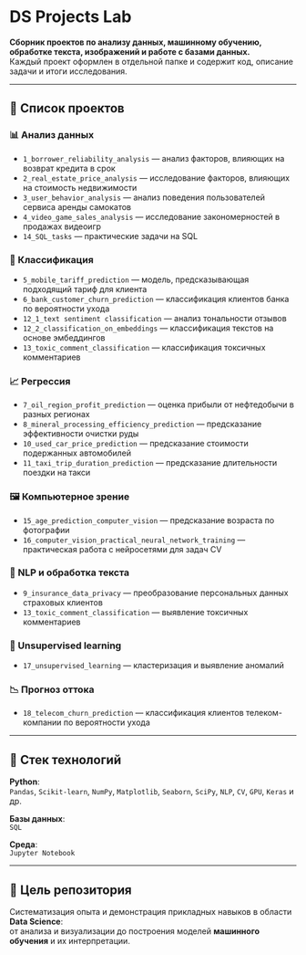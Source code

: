# DS Projects Lab

**Сборник проектов по анализу данных, машинному обучению, обработке текста, изображений и работе с базами данных.**  
Каждый проект оформлен в отдельной папке и содержит код, описание задачи и итоги исследования.

---

## 📁 Список проектов

### 📊 Анализ данных
- `1_borrower_reliability_analysis` — анализ факторов, влияющих на возврат кредита в срок  
- `2_real_estate_price_analysis` — исследование факторов, влияющих на стоимость недвижимости  
- `3_user_behavior_analysis` — анализ поведения пользователей сервиса аренды самокатов  
- `4_video_game_sales_analysis` — исследование закономерностей в продажах видеоигр  
- `14_SQL_tasks` — практические задачи на SQL  

### 🧠 Классификация
- `5_mobile_tariff_prediction` — модель, предсказывающая подходящий тариф для клиента  
- `6_bank_customer_churn_prediction` — классификация клиентов банка по вероятности ухода  
- `12_1_text sentiment classification` — анализ тональности отзывов  
- `12_2_classification_on_embeddings` — классификация текстов на основе эмбеддингов  
- `13_toxic_comment_classification` — классификация токсичных комментариев  

### 📈 Регрессия
- `7_oil_region_profit_prediction` — оценка прибыли от нефтедобычи в разных регионах  
- `8_mineral_processing_efficiency_prediction` — предсказание эффективности очистки руды  
- `10_used_car_price_prediction` — предсказание стоимости подержанных автомобилей  
- `11_taxi_trip_duration_prediction` — предсказание длительности поездки на такси  

### 🖼 Компьютерное зрение
- `15_age_prediction_computer_vision` — предсказание возраста по фотографии  
- `16_computer_vision_practical_neural_network_training` — практическая работа с нейросетями для задач CV  

### 📝 NLP и обработка текста
- `9_insurance_data_privacy` — преобразование персональных данных страховых клиентов  
- `13_toxic_comment_classification` — выявление токсичных комментариев  

### 🧩 Unsupervised learning
- `17_unsupervised_learning` — кластеризация и выявление аномалий 

### 📉 Прогноз оттока
- `18_telecom_churn_prediction` — классификация клиентов телеком-компании по вероятности ухода  

---

## 🧰 Стек технологий

**Python**:  
`Pandas`, `Scikit-learn`, `NumPy`, `Matplotlib`, `Seaborn`, `SciPy`, `NLP`, `CV`, `GPU`, `Keras` и др.

**Базы данных**:  
`SQL`

**Среда**:  
`Jupyter Notebook`

---

## 🎯 Цель репозитория

Систематизация опыта и демонстрация прикладных навыков в области **Data Science**:  
от анализа и визуализации до построения моделей **машинного обучения** и их интерпретации.
